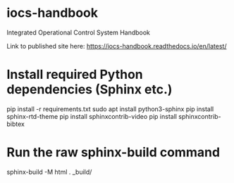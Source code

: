 # iocs-handbook
Integrated Operational Control System Handbook

Link to published site here:
https://iocs-handbook.readthedocs.io/en/latest/


# Install required Python dependencies (Sphinx etc.)
pip install -r requirements.txt
sudo apt install python3-sphinx
pip install sphinx-rtd-theme
pip install sphinxcontrib-video
 pip install sphinxcontrib-bibtex


# Run the raw sphinx-build command
sphinx-build -M html . _build/